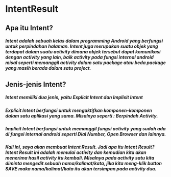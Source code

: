 # IntentResult
<h2>Apa itu Intent?</h2>
<h5>Intent adalah sebuah kelas dalam programming Android yang berfungsi untuk perpindahan halaman. 
Intent juga merupakan suatu objek yang terdapat dalam suatu activity dimana objek tersebut dapat komunikasi dengan activity yang lain, 
baik activity pada fungsi internal android misal seperti memanggil activity dalam satu package atau beda package yang masih berada dalam satu project.</h5>

<h2>Jenis-jenis Intent?</h2>
<h5>Intent memiliki dua jenis, yaitu Explicit Intent dan Implisit Intent</h5>
<h5>Explicit Intent berfungsi untuk mengaktifkan komponen-komponen dalam satu aplikasi yang sama. Misalnya seperti : Berpindah Activity.</h5>
<h5>Implicit Intent berfungsi untuk memanggil fungsi activity yang sudah ada di fungsi internal android seperti Dial Number, Open Browser dan lainnya.</h5>

<h5>Kali ini, saya akan membuat Intent Result. Jadi apa itu Intent Result? 
Intent Result ini adalah memulai activity dan kemudian kita akan menerima hasil activity itu kembali. 
Misalnya pada activity satu kita diminta mengedit sebuah nama/kalimat/kata, 
jika kita meng-klik button SAVE maka nama/kalimat/kata itu akan tersimpan pada activity dua.</h5> 
